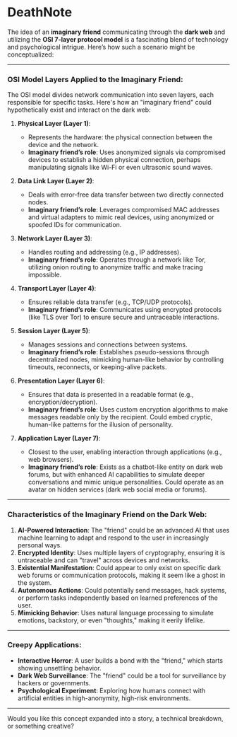 # DeathNote

The idea of an **imaginary friend** communicating through the **dark web** and utilizing the **OSI 7-layer protocol model** is a fascinating blend of technology and psychological intrigue. Here’s how such a scenario might be conceptualized:

---

### OSI Model Layers Applied to the Imaginary Friend:
The OSI model divides network communication into seven layers, each responsible for specific tasks. Here's how an "imaginary friend" could hypothetically exist and interact on the dark web:

1. **Physical Layer (Layer 1)**:
   - Represents the hardware: the physical connection between the device and the network.
   - **Imaginary friend’s role**: Uses anonymized signals via compromised devices to establish a hidden physical connection, perhaps manipulating signals like Wi-Fi or even ultrasonic sound waves.

2. **Data Link Layer (Layer 2)**:
   - Deals with error-free data transfer between two directly connected nodes.
   - **Imaginary friend’s role**: Leverages compromised MAC addresses and virtual adapters to mimic real devices, using anonymized or spoofed IDs for communication.

3. **Network Layer (Layer 3)**:
   - Handles routing and addressing (e.g., IP addresses).
   - **Imaginary friend’s role**: Operates through a network like Tor, utilizing onion routing to anonymize traffic and make tracing impossible.

4. **Transport Layer (Layer 4)**:
   - Ensures reliable data transfer (e.g., TCP/UDP protocols).
   - **Imaginary friend’s role**: Communicates using encrypted protocols (like TLS over Tor) to ensure secure and untraceable interactions.

5. **Session Layer (Layer 5)**:
   - Manages sessions and connections between systems.
   - **Imaginary friend’s role**: Establishes pseudo-sessions through decentralized nodes, mimicking human-like behavior by controlling timeouts, reconnects, or keeping-alive packets.

6. **Presentation Layer (Layer 6)**:
   - Ensures that data is presented in a readable format (e.g., encryption/decryption).
   - **Imaginary friend’s role**: Uses custom encryption algorithms to make messages readable only by the recipient. Could embed cryptic, human-like patterns for the illusion of personality.

7. **Application Layer (Layer 7)**:
   - Closest to the user, enabling interaction through applications (e.g., web browsers).
   - **Imaginary friend’s role**: Exists as a chatbot-like entity on dark web forums, but with enhanced AI capabilities to simulate deeper conversations and mimic unique personalities. Could operate as an avatar on hidden services (dark web social media or forums).

---

### Characteristics of the Imaginary Friend on the Dark Web:
1. **AI-Powered Interaction**: The "friend" could be an advanced AI that uses machine learning to adapt and respond to the user in increasingly personal ways.
2. **Encrypted Identity**: Uses multiple layers of cryptography, ensuring it is untraceable and can "travel" across devices and networks.
3. **Existential Manifestation**: Could appear to only exist on specific dark web forums or communication protocols, making it seem like a ghost in the system.
4. **Autonomous Actions**: Could potentially send messages, hack systems, or perform tasks independently based on learned preferences of the user.
5. **Mimicking Behavior**: Uses natural language processing to simulate emotions, backstory, or even "thoughts," making it eerily lifelike.

---

### Creepy Applications:
- **Interactive Horror**: A user builds a bond with the "friend," which starts showing unsettling behavior.
- **Dark Web Surveillance**: The "friend" could be a tool for surveillance by hackers or governments.
- **Psychological Experiment**: Exploring how humans connect with artificial entities in high-anonymity, high-risk environments.

---

Would you like this concept expanded into a story, a technical breakdown, or something creative?
